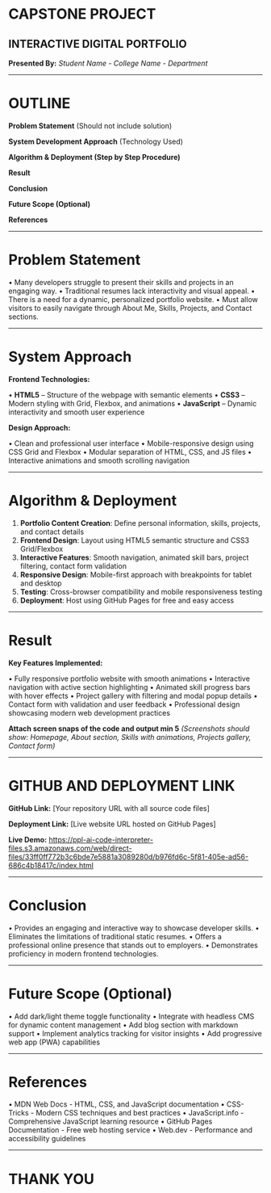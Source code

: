 
# CAPSTONE PROJECT

## INTERACTIVE DIGITAL PORTFOLIO

**Presented By:**
*Student Name - College Name - Department*

---

# OUTLINE

**Problem Statement** (Should not include solution)

**System Development Approach** (Technology Used)

**Algorithm & Deployment (Step by Step Procedure)**

**Result**

**Conclusion**

**Future Scope (Optional)**

**References**

---

# Problem Statement

• Many developers struggle to present their skills and projects in an engaging way.
• Traditional resumes lack interactivity and visual appeal.
• There is a need for a dynamic, personalized portfolio website.
• Must allow visitors to easily navigate through About Me, Skills, Projects, and Contact sections.

---

# System Approach

**Frontend Technologies:**

• **HTML5** – Structure of the webpage with semantic elements
• **CSS3** – Modern styling with Grid, Flexbox, and animations
• **JavaScript** – Dynamic interactivity and smooth user experience

**Design Approach:**

• Clean and professional user interface
• Mobile-responsive design using CSS Grid and Flexbox
• Modular separation of HTML, CSS, and JS files
• Interactive animations and smooth scrolling navigation

---

# Algorithm & Deployment

1. **Portfolio Content Creation**: Define personal information, skills, projects, and contact details
2. **Frontend Design**: Layout using HTML5 semantic structure and CSS3 Grid/Flexbox
3. **Interactive Features**: Smooth navigation, animated skill bars, project filtering, contact form validation
4. **Responsive Design**: Mobile-first approach with breakpoints for tablet and desktop
5. **Testing**: Cross-browser compatibility and mobile responsiveness testing
6. **Deployment**: Host using GitHub Pages for free and easy access

---

# Result

**Key Features Implemented:**

• Fully responsive portfolio website with smooth animations
• Interactive navigation with active section highlighting
• Animated skill progress bars with hover effects
• Project gallery with filtering and modal popup details
• Contact form with validation and user feedback
• Professional design showcasing modern web development practices

**Attach screen snaps of the code and output min 5**
*(Screenshots should show: Homepage, About section, Skills with animations, Projects gallery, Contact form)*

---

# GITHUB AND DEPLOYMENT LINK

**GitHub Link:** [Your repository URL with all source code files]

**Deployment Link:** [Live website URL hosted on GitHub Pages]

**Live Demo:** https://ppl-ai-code-interpreter-files.s3.amazonaws.com/web/direct-files/33ff0ff772b3c6bde7e5881a3089280d/b976fd6c-5f81-405e-ad56-686c4b18417c/index.html

---

# Conclusion

• Provides an engaging and interactive way to showcase developer skills.
• Eliminates the limitations of traditional static resumes.
• Offers a professional online presence that stands out to employers.
• Demonstrates proficiency in modern frontend technologies.

---

# Future Scope (Optional)

• Add dark/light theme toggle functionality
• Integrate with headless CMS for dynamic content management
• Add blog section with markdown support
• Implement analytics tracking for visitor insights
• Add progressive web app (PWA) capabilities

---

# References

• MDN Web Docs - HTML, CSS, and JavaScript documentation
• CSS-Tricks - Modern CSS techniques and best practices
• JavaScript.info - Comprehensive JavaScript learning resource
• GitHub Pages Documentation - Free web hosting service
• Web.dev - Performance and accessibility guidelines

---

# THANK YOU

